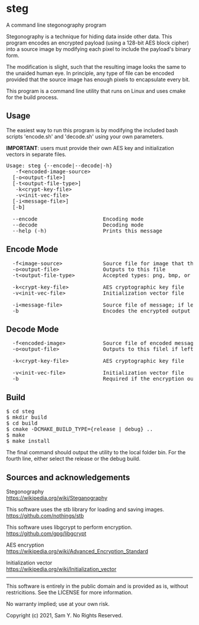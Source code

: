 # steg
A command line stegonography program

Stegonography is a technique for hiding data inside other data. This program
encodes an encrypted payload (using a 128-bit AES block cipher) into a source
image by modifying each pixel to include the payload's binary form.

The modification is slight, such that the resulting image looks the same to the
unaided human eye. In principle, any type of file can be encoded provided that
the source image has enough pixels to encapsulate every bit.

This program is a command line utility that runs on Linux and uses cmake for the
build process.


Usage
--------------------------------------------------------------------------------
The easiest way to run this program is by modifying the included bash scripts
'encode.sh' and 'decode.sh' using your own parameters.

<strong>IMPORTANT</strong>: users must provide their own AES key and initialization vectors in
separate files.


<pre>
Usage: steg {--encode|--decode|-h}
   -f&lt;encoded-image-source&gt;
  [-o&lt;output-file&gt;]
  [-t&lt;output-file-type&gt;]
   -k&lt;crypt-key-file&gt;
   -v&lt;init-vec-file&gt;
  [-i&lt;message-file&gt;]
  [-b]

  --encode                     Encoding mode
  --decode                     Decoding mode
  --help (-h)                  Prints this message
</pre>

Encode Mode
--------------------------------------------------------------------------------
<pre>
  -f&lt;image-source&gt;             Source file for image that the message will be encoded to
  -o&lt;output-file&gt;              Outputs to this file
  -t&lt;output-file-type&gt;         Accepted types: png, bmp, or tga

  -k&lt;crypt-key-file&gt;           AES cryptographic key file
  -v&lt;init-vec-file&gt;            Initialization vector file

  -i&lt;message-file&gt;             Source file of message; if left unspecified, source is the terminal (stdin)
  -b                           Encodes the encrypted output as a base64 string
</pre>

Decode Mode
--------------------------------------------------------------------------------
<pre>
  -f&lt;encoded-image&gt;            Source file of encoded message
  -o&lt;output-file&gt;              Outputs to this filel if left unspecified, outpts to the terminal (stdout)

  -k&lt;crypt-key-file&gt;           AES cryptographic key file

  -v&lt;init-vec-file&gt;            Initialization vector file
  -b                           Required if the encryption output was a base64 string
</pre>

Build
--------------------------------------------------------------------------------
<pre>
$ cd steg
$ mkdir build
$ cd build
$ cmake -DCMAKE_BUILD_TYPE={release | debug} ..
$ make
$ make install
</pre>

The final command should output the utility to the local folder bin. For the
fourth line, either select the release or the debug build.


Sources and acknowledgements
--------------------------------------------------------------------------------
Stegonography\
<https://wikipedia.org/wiki/Steganography>

This software uses the stb library for loading and saving images.\
<https://github.com/nothings/stb>

This software uses libgcrypt to perform encryption.\
<https://github.com/gpg/libgcrypt>

AES encryption\
<https://wikipedia.org/wiki/Advanced_Encryption_Standard>

Initialization vector\
<https://wikipedia.org/wiki/Initialization_vector>


--------------------------------------------------------------------------------
This software is entirely in the public domain and is provided as is, without
restricitions. See the LICENSE for more information.

No warranty implied; use at your own risk.

Copyright (c) 2021, Sam Y.
No Rights Reserved.
